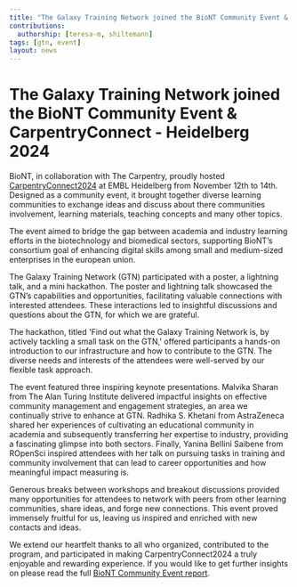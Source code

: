 ```yaml
---
title: "The Galaxy Training Network joined the BioNT Community Event & CarpentryConnect - Heidelberg 2024"
contributions:
  authorship: [teresa-m, shiltemann]
tags: [gtn, event]
layout: news
---
```


# The Galaxy Training Network joined the BioNT Community Event & CarpentryConnect - Heidelberg 2024

BioNT, in collaboration with The Carpentry, proudly hosted [CarpentryConnect2024](https://biont-training.eu/CarpentryConnect2024.html) at EMBL Heidelberg from November 12th to 14th. Designed as a community event, it brought together diverse learning communities to exchange ideas and discuss about there communities involvement, learning materials, teaching concepts and many other topics.

The event aimed to bridge the gap between academia and industry learning efforts in the biotechnology and biomedical sectors, supporting BioNT’s consortium goal of enhancing digital skills among small and medium-sized enterprises in the european union.  


The Galaxy Training Network (GTN) participated with a poster, a lightning talk, and a mini hackathon. The poster and lightning talk showcased the GTN’s capabilities and opportunities, facilitating valuable connections with interested attendees. These interactions led to insightful discussions and questions about the GTN, for which we are grateful.

The hackathon, titled 'Find out what the Galaxy Training Network is, by actively tackling a small task on the GTN,' offered participants a hands-on introduction to our infrastructure and how to contribute to the GTN. The diverse needs and interests of the attendees were well-served by our flexible task approach.


The event featured three inspiring keynote presentations. Malvika Sharan from The Alan Turing Institute delivered impactful insights on effective community management and engagement strategies, an area we continually strive to enhance at GTN. Radhika S. Khetani from AstraZeneca shared her experiences of cultivating an educational community in academia and subsequently transferring her expertise to industry, providing a fascinating glimpse into both sectors. Finally, Yanina Bellini Saibene from ROpenSci inspired attendees with her talk on pursuing tasks in training and community involvement that can lead to career opportunities and how meaningful impact measuring is.



Generous breaks between workshops and breakout discussions provided many opportunities for attendees to network with peers from other learning communities, share ideas, and forge new connections. This event proved immensely fruitful for us, leaving us inspired and enriched with new contacts and ideas.

We extend our heartfelt thanks to all who organized, contributed to the program, and participated in making CarpentryConnect2024 a truly enjoyable and rewarding experience. If you would like to get further insights on please read the full [BioNT Community Event report](https://biont-training.eu/assets/files/D1.6_Community-Event-report.pdf). 

























